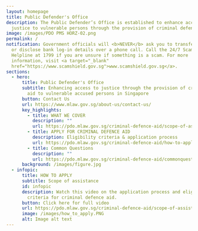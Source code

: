 ```yaml
---
layout: homepage
title: Public Defender's Office
description: The Public Defender’s Office is established to enhance access to
  justice to vulnerable persons through the provision of criminal defence aid.
image: /images/PDO PMS HORZ-02.png
permalink: /
notification: Government officials will <b>NEVER</b> ask you to transfer money
  or disclose bank log-in details over a phone call. Call the 24/7 ScamShield
  Helpline at 1799 if you are unsure if something is a scam. For more
  information, visit <a target="_blank"
  href="https://www.scamshield.gov.sg">www.scamshield.gov.sg</a>.
sections:
  - hero:
      title: Public Defender's Office
      subtitle: Enhancing access to justice through the provision of criminal defence
        aid to vulnerable accused persons in Singapore
      button: Contact Us
      url: https://www.mlaw.gov.sg/about-us/contact-us/
      key_highlights:
        - title: WHAT WE COVER
          description: ""
          url: https://pdo.mlaw.gov.sg/criminal-defence-aid/scope-of-assistance/
        - title: APPLY FOR CRIMINAL DEFENCE AID
          description: Eligibility criteria & application process
          url: https://pdo.mlaw.gov.sg/criminal-defence-aid/how-to-apply/
        - title: Common Questions
          description: ""
          url: https://pdo.mlaw.gov.sg/criminal-defence-aid/commonquestions/
      background: /images/figure.jpg
  - infopic:
      title: HOW TO APPLY
      subtitle: Scope of assistance
      id: infopic
      description: Watch this video on the application process and eligibility
        criteria for criminal defence aid.
      button: Click here for full video
      url: https://pdo.mlaw.gov.sg/criminal-defence-aid/scope-of-assistance/
      image: /images/how_to_apply.PNG
      alt: Image alt text
---
```

